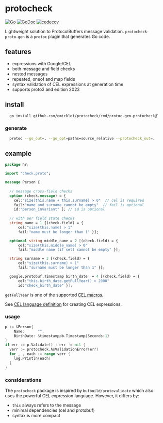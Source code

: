 # protocheck

[![Go](https://github.com/emicklei/protocheck/actions/workflows/go.yml/badge.svg)](https://github.com/emicklei/protocheck/actions/workflows/go.yml)
[![GoDoc](https://pkg.go.dev/badge/github.com/emicklei/protocheck)](https://pkg.go.dev/github.com/emicklei/protocheck)
[![codecov](https://codecov.io/gh/emicklei/protocheck/branch/main/graph/badge.svg)](https://codecov.io/gh/emicklei/protocheck)

Lightweight solution to ProtocolBuffers message validation.
`protocheck-proto-gen` is a `protoc` plugin that generates Go code.

## features

- expressions with Google/CEL
- both message and field checks
- nested messages
- repeated, oneof and map fields
- syntax validation of CEL expressions at generation time
- supports proto3 and edition 2023

## install

```bash
  go install github.com/emicklei/protocheck/cmd/protoc-gen-protocheck@latest
```

### generate

```bash
  protoc --go_out=. --go_opt=paths=source_relative --protocheck_out=.
```

## example

```protobuf
package hr;

import "check.proto";

message Person {
  
  // message cross-field checks
  option (check.message) = { 
    cel:"size(this.name + this.surname) > 0"  // cel is required
    fail:"name and surname cannot be empty"  // fail is optional
    id:"person_invariant" }; // id is optional
  
  // with per field state checks
  string name = 1 [(check.field) = { 
      cel:"size(this.name) > 1"                  
      fail:"name must be longer than 1" }];

  optional string middle_name = 2 [(check.field) = { 
      cel:"size(this.middle_name) > 0"           
      fail:"middle name (if set) cannot be empty" }];

  string surname = 3 [(check.field) = { 
      cel:"size(this.surname) > 1"               
      fail:"surname must be longer than 1" }];

  google.protobuf.Timestamp birth_date  = 4 [(check.field) = { 
      cel:"this.birth_date.getFullYear() > 2000" 
      id:"check_birth_date" }];
```
`getFullYear` is one of the supported [CEL macros](https://github.com/google/cel-spec/blob/master/doc/langdef.md#macros).

See [CEL language definition](https://github.com/google/cel-spec/blob/master/doc/langdef.md) for creating CEL expressions.

### usage

```go
p := &Person{
    Name:      "",
    BirthDate: &timestamppb.Timestamp{Seconds:1}
}
if err := p.Validate() ; err != nil {
  verr := protocheck.AsValidationError(err)
  for _ , each := range verr {
    log.Println(each)
  }
}
```

### considerations

The `protocheck` package is inspired by `bufbuild/protovalidate` which also uses the powerful CEL expression language. However, it differs by:

  - `this` always refers to the message
  - minimal dependencies (cel and protobuf)
  - syntax is more compact
